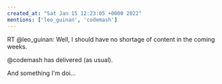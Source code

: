 ```yaml
---
created_at: "Sat Jan 15 12:23:05 +0000 2022"
mentions: ['leo_guinan', 'codemash']
---
```


RT @leo_guinan: Well, I should have no shortage of content in the coming weeks.

@codemash has delivered (as usual).

And something I'm doi…
